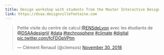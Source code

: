```yaml
---
title: Design workshop with students from the Master Interactive Design at Villefontaine, France
link: https://dsaa.designvillefontaine.com
---
```


<blockquote class="twitter-tweet" data-lang="en"><p lang="fr" dir="ltr">Petite visite du centre de calcul <a href="https://twitter.com/ENSdeLyon?ref_src=twsrc%5Etfw">@ENSdeLyon</a> avec les étudiants de <a href="https://twitter.com/DSAAdesignV?ref_src=twsrc%5Etfw">@DSAAdesignV</a> <a href="https://twitter.com/hashtag/data?src=hash&amp;ref_src=twsrc%5Etfw">#data</a> <a href="https://twitter.com/hashtag/technosphere?src=hash&amp;ref_src=twsrc%5Etfw">#technosphere</a> <a href="https://twitter.com/hashtag/climate?src=hash&amp;ref_src=twsrc%5Etfw">#climate</a> <a href="https://twitter.com/hashtag/digital?src=hash&amp;ref_src=twsrc%5Etfw">#digital</a> <a href="https://t.co/fcFDOpVPtm">pic.twitter.com/fcFDOpVPtm</a></p>&mdash; Clément Renaud (@clemsos) <a href="https://twitter.com/clemsos/status/1068447545410666497?ref_src=twsrc%5Etfw">November 30, 2018</a></blockquote>
<script async src="https://platform.twitter.com/widgets.js" charset="utf-8"></script>
